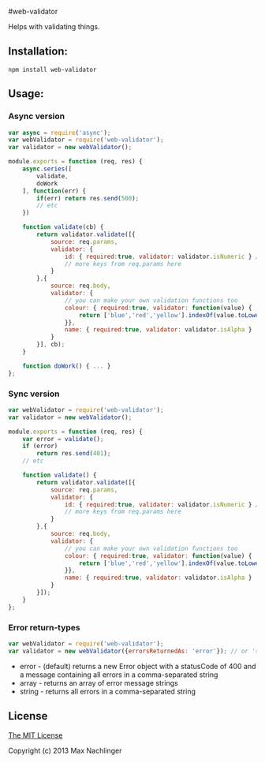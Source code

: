 #web-validator

Helps with validating things.

## Installation:
```
npm install web-validator
```

## Usage:

### Async version
```javascript
var async = require('async');
var webValidator = require('web-validator');
var validator = new webValidator();

module.exports = function (req, res) {
	async.series([
		validate,
		doWork
	], function(err) {
		if(err) return res.send(500);
		// etc
	})

	function validate(cb) {
		return validator.validate([{
			source: req.params,
			validator: {
				id: { required:true, validator: validator.isNumeric } // built in method
				// more keys from req.params here
			}
		},{
			source: req.body,
			validator: {
				// you can make your own validation functions too
				colour: { required:true, validator: function(value) {
					return ['blue','red','yellow'].indexOf(value.toLowerCase())) !== -1;
				}},
				name: { required:true, validator: validator.isAlpha }
			}
		}], cb);
	}

	function doWork() { ... }
};
```

### Sync version
```javascript
var webValidator = require('web-validator');
var validator = new webValidator();

module.exports = function (req, res) {
	var error = validate();
	if (error)
		return res.send(401);
	// etc

	function validate() {
		return validator.validate([{
			source: req.params,
			validator: {
				id: { required:true, validator: validator.isNumeric } // built in method
				// more keys from req.params here
			}
		},{
			source: req.body,
			validator: {
				// you can make your own validation functions too
				colour: { required:true, validator: function(value) {
					return ['blue','red','yellow'].indexOf(value.toLowerCase())) !== -1;
				}},
				name: { required:true, validator: validator.isAlpha }
			}
		}]);
	}
};
```

### Error return-types
```javascript
var webValidator = require('web-validator');
var validator = new webValidator({errorsReturnedAs: 'error'}); // or 'string', or 'array'
```
* error - (default) returns a new Error object with a statusCode of 400 and a message containing all errors in a comma-separated string
* array - returns an array of error message strings
* string - returns all errors in a comma-separated string

## License

[The MIT License](http://opensource.org/licenses/MIT)

Copyright (c) 2013 Max Nachlinger
